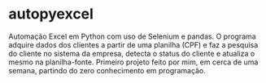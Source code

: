 # autopyexcel
Automação Excel em Python com uso de Selenium e pandas.
O programa adquire dados dos clientes a partir de uma planilha (CPF) e faz a pesquisa do cliente no sistema da empresa, detecta o status do cliente e atualiza o mesmo na planilha-fonte.
Primeiro projeto feito por mim, em cerca de uma semana, partindo do zero conhecimento em programação.

